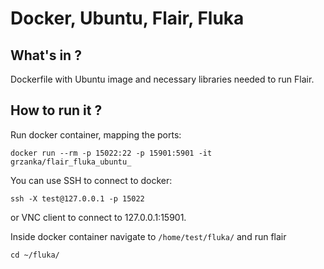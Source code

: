 # Docker, Ubuntu, Flair, Fluka

## What's in ?

Dockerfile with Ubuntu image and necessary libraries needed to run Flair.

## How to run it ?

Run docker container, mapping the ports:

```
docker run --rm -p 15022:22 -p 15901:5901 -it grzanka/flair_fluka_ubuntu_
```

You can use SSH to connect to docker:

```
ssh -X test@127.0.0.1 -p 15022
```

or VNC client to connect to 127.0.0.1:15901.

Inside docker container navigate to `/home/test/fluka/` and run flair

```
cd ~/fluka/
```
